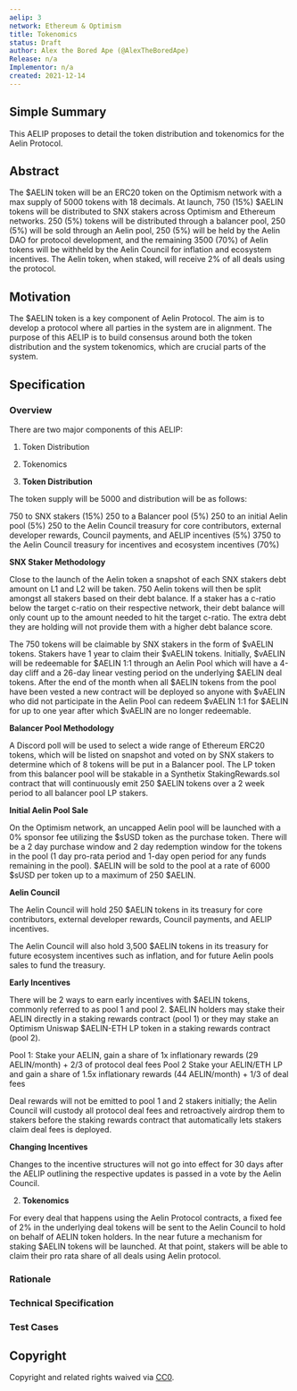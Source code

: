```yaml
---
aelip: 3
network: Ethereum & Optimism
title: Tokenomics
status: Draft
author: Alex the Bored Ape (@AlexTheBoredApe)
Release: n/a
Implementor: n/a
created: 2021-12-14
---
```


<!--You can leave these HTML comments in your merged AELIP and delete the visible duplicate text guides, they will not appear and may be helpful to refer to if you edit it again. This is the suggested template for new SIPs. Note that an AELIP number will be assigned by an editor. When opening a pull request to submit your AELIP, please use an abbreviated title in the filename, `sip-draft_title_abbrev.md`. The title should be 44 characters or less.-->

## Simple Summary

<!--"If you can't explain it simply, you don't understand it well enough." Simply describe the outcome the proposed changes intends to achieve. This should be non-technical and accessible to a casual community member.-->

This AELIP proposes to detail the token distribution and tokenomics for the Aelin Protocol.

## Abstract

<!--A short (~200 word) description of the proposed change, the abstract should clearly describe the proposed change. This is what *will* be done if the AELIP is implemented, not *why* it should be done or *how* it will be done. If the AELIP proposes deploying a new contract, write, "we propose to deploy a new contract that will do x".-->

The $AELIN token will be an ERC20 token on the Optimism network with a max supply of 5000 tokens with 18 decimals. At launch, 750 (15%) $AELIN tokens will be distributed to SNX stakers across Optimism and Ethereum networks. 250 (5%) tokens will be distributed through a balancer pool, 250 (5%) will be sold through an Aelin pool, 250 (5%) will be held by the Aelin DAO for protocol development, and the remaining 3500 (70%) of Aelin tokens will be withheld by the Aelin Council for inflation and ecosystem incentives. The Aelin token, when staked, will receive 2% of all deals using the protocol.

## Motivation

<!--This is the problem statement. This is the *why* of the AELIP. It should clearly explain *why* the current state of the protocol is inadequate.  It is critical that you explain *why* the change is needed, if the AELIP proposes changing how something is calculated, you must address *why* the current calculation is inaccurate or wrong. This is not the place to describe how the AELIP will address the issue!-->

The $AELIN token is a key component of Aelin Protocol. The aim is to develop a protocol where all parties in the system are in alignment. The purpose of this AELIP is to build consensus around both the token distribution and the system tokenomics, which are crucial parts of the system.

## Specification

<!--The specification should describe the syntax and semantics of any new feature, there are five sections
1. Overview
2. Rationale
3. Technical Specification
4. Test Cases
5. Configurable Values
-->

### Overview

<!--This is a high-level overview of *how* the AELIP will solve the problem. The overview should clearly describe how the new feature will be implemented.-->

There are two major components of this AELIP:

1. Token Distribution
2. Tokenomics

3. **Token Distribution**

The token supply will be 5000 and distribution will be as follows:

750 to SNX stakers (15%)
250 to a Balancer pool (5%)
250 to an initial Aelin pool (5%)
250 to the Aelin Council treasury for core contributors, external developer rewards, Council payments, and AELIP incentives (5%)
3750 to the Aelin Council treasury for incentives and ecosystem incentives (70%)

**SNX Staker Methodology**

Close to the launch of the Aelin token a snapshot of each SNX stakers debt amount on L1 and L2 will be taken. 750 Aelin tokens will then be split amongst all stakers based on their debt balance. If a staker has a c-ratio below the target c-ratio on their respective network, their debt balance will only count up to the amount needed to hit the target c-ratio. The extra debt they are holding will not provide them with a higher debt balance score.

The 750 tokens will be claimable by SNX stakers in the form of $vAELIN tokens. Stakers have 1 year to claim their $vAELIN tokens. Initially, $vAELIN will be redeemable for $AELIN 1:1 through an Aelin Pool which will have a 4-day cliff and a 26-day linear vesting period on the underlying $AELIN deal tokens. After the end of the month when all $AELIN tokens from the pool have been vested a new contract will be deployed so anyone with $vAELIN who did not participate in the Aelin Pool can redeem $vAELIN 1:1 for $AELIN for up to one year after which $vAELIN are no longer redeemable.

**Balancer Pool Methodology**

A Discord poll will be used to select a wide range of Ethereum ERC20 tokens, which will be listed on snapshot and voted on by SNX stakers to determine which of 8 tokens will be put in a Balancer pool. The LP token from this balancer pool will be stakable in a Synthetix StakingRewards.sol contract that will continuously emit 250 $AELIN tokens over a 2 week period to all balancer pool LP stakers.

**Initial Aelin Pool Sale**

On the Optimism network, an uncapped Aelin pool will be launched with a 0% sponsor fee utilizing the $sUSD token as the purchase token. There will be a 2 day purchase window and 2 day redemption window for the tokens in the pool (1 day pro-rata period and 1-day open period for any funds remaining in the pool). $AELIN will be sold to the pool at a rate of 6000 $sUSD per token up to a maximum of 250 $AELIN.

**Aelin Council**

The Aelin Council will hold 250 $AELIN tokens in its treasury for core contributors, external developer rewards, Council payments, and AELIP incentives.

The Aelin Council will also hold 3,500 $AELIN tokens in its treasury for future ecosystem incentives such as inflation, and for future Aelin pools sales to fund the treasury.

**Early Incentives**

There will be 2 ways to earn early incentives with $AELIN tokens, commonly referred to as pool 1 and pool 2. $AELIN holders may stake their AELIN directly in a staking rewards contract (pool 1) or they may stake an Optimism Uniswap $AELIN-ETH LP token in a staking rewards contract (pool 2).

Pool 1: Stake your AELIN, gain a share of 1x inflationary rewards (29 AELIN/month) + 2/3 of protocol deal fees
Pool 2 Stake your AELIN/ETH LP and gain a share of 1.5x inflationary rewards (44 AELIN/month) + 1/3 of deal fees

Deal rewards will not be emitted to pool 1 and 2 stakers initially; the Aelin Council will custody all protocol deal fees and retroactively airdrop them to stakers before the staking rewards contract that automatically lets stakers claim deal fees is deployed.

**Changing Incentives**

Changes to the incentive structures will not go into effect for 30 days after the AELIP outlining the respective updates is passed in a vote by the Aelin Council.

2. **Tokenomics**

For every deal that happens using the Aelin Protocol contracts, a fixed fee of 2% in the underlying deal tokens will be sent to the Aelin Council to hold on behalf of AELIN token holders. In the near future a mechanism for staking $AELIN tokens will be launched. At that point, stakers will be able to claim their pro rata share of all deals using Aelin protocol.

### Rationale

<!--This is where you explain the reasoning behind how you propose to solve the problem. Why did you propose to implement the change in this way, what were the considerations and trade-offs. The rationale fleshes out what motivated the design and why particular design decisions were made. It should describe alternate designs that were considered and related work. The rationale may also provide evidence of consensus within the community, and should discuss important objections or concerns raised during discussion.-->

### Technical Specification

<!--The technical specification should outline the public API of the changes proposed. That is, changes to any of the interfaces Aelin currently exposes or the creations of new ones.-->

### Test Cases

<!--Test cases for an implementation are mandatory for AELIPs but can be included with the implementation..-->

## Copyright

Copyright and related rights waived via [CC0](https://creativecommons.org/publicdomain/zero/1.0/).
